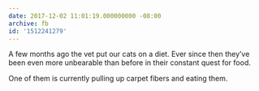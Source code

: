 ```yaml
---
date: 2017-12-02 11:01:19.000000000 -08:00
archive: fb
id: '1512241279'
---
```


A few months ago the vet put our cats on a diet. Ever since then they’ve been even more unbearable than before in their constant quest for food.

One of them is currently pulling up carpet fibers and eating them.
